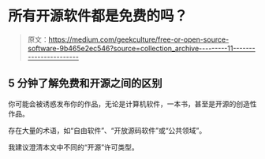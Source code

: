 # 所有开源软件都是免费的吗？

> 原文：<https://medium.com/geekculture/free-or-open-source-software-9b465e2ec546?source=collection_archive---------11----------------------->

## 5 分钟了解免费和开源之间的区别

你可能会被诱惑发布你的作品，无论是计算机软件，一本书，甚至是开源的创造性作品。

存在大量的术语，如“自由软件”、“开放源码软件”或“公共领域”。

我建议澄清本文中不同的“开源”许可类型。